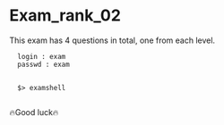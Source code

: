 # Exam_rank_02
This exam has 4 questions in total, one from each level.

```
  login : exam
  passwd : exam
 
```

```
  $> examshell
  
```

🔥Good luck🔥

